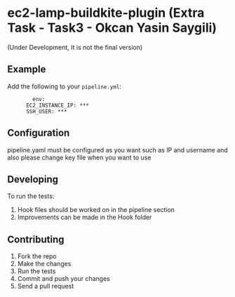 # ec2-lamp-buildkite-plugin (Extra Task - Task3 - Okcan Yasin Saygili)
(Under Development, It is not the final version)

## Example

Add the following to your `pipeline.yml`:

```
        env:
      EC2_INSTANCE_IP: ***
      SSH_USER: ***

```

## Configuration

pipeline.yaml must be configured as you want such as IP and username and also please change key file when you want to use 

## Developing

To run the tests:

1. Hook files should be worked on in the pipeline section
2. Improvements can be made in the Hook folder

## Contributing

1. Fork the repo
2. Make the changes
3. Run the tests
4. Commit and push your changes
5. Send a pull request
